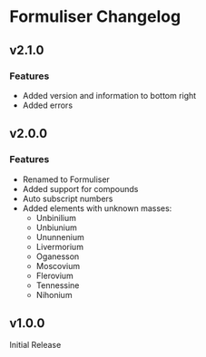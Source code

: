 # Formuliser Changelog

## v2.1.0

### Features
- Added version and information to bottom right
- Added errors

## v2.0.0

### Features
- Renamed to Formuliser
- Added support for compounds
- Auto subscript numbers
- Added elements with unknown masses:
    - Unbinilium
    - Unbiunium
    - Ununnenium
    - Livermorium
    - Oganesson
    - Moscovium
    - Flerovium
    - Tennessine
    - Nihonium

## v1.0.0

Initial Release